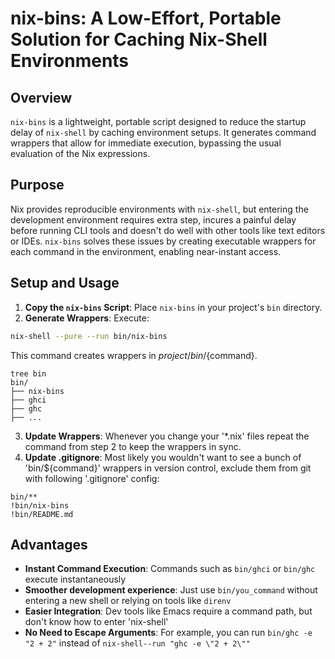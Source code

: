 # nix-bins: A Low-Effort, Portable Solution for Caching Nix-Shell Environments

## Overview

`nix-bins` is a lightweight, portable script designed to reduce the
startup delay of `nix-shell` by caching environment setups. It
generates command wrappers that allow for immediate execution,
bypassing the usual evaluation of the Nix expressions.

## Purpose

Nix provides reproducible environments with `nix-shell`, but entering
the development environment requires extra step, incures a painful
delay before running CLI tools and doesn't do well with other tools
like text editors or IDEs. `nix-bins` solves these issues by creating
executable wrappers for each command in the environment, enabling
near-instant access.

## Setup and Usage

1. **Copy the `nix-bins` Script**: Place `nix-bins` in your project's
   `bin` directory.
2. **Generate Wrappers**: Execute:

```bash
nix-shell --pure --run bin/nix-bins
```
This command creates wrappers in ${project}/bin/${command}.
```
tree bin
bin/
├── nix-bins
├── ghci
├── ghc
├── ...
```
3. **Update Wrappers**: Whenever you change your '*.nix' files repeat
   the command from step 2 to keep the wrappers in sync.
4. **Update .gitignore**: Most likely you wouldn't want to see a bunch
   of 'bin/${command}' wrappers in version control, exclude them from
   git with following '.gitignore' config:
```
bin/**
!bin/nix-bins
!bin/README.md
```

## Advantages

- **Instant Command Execution**: Commands such as `bin/ghci` or
  `bin/ghc` execute instantaneously
- **Smoother development experience**: Just use `bin/you_command`
  without entering a new shell or relying on tools like `direnv`
- **Easier Integration**: Dev tools like Emacs require a command path,
  but don't know how to enter 'nix-shell'
- **No Need to Escape Arguments**: For example, you can run
`bin/ghc -e "2 + 2"` instead of `nix-shell--run "ghc -e \"2 + 2\""`
